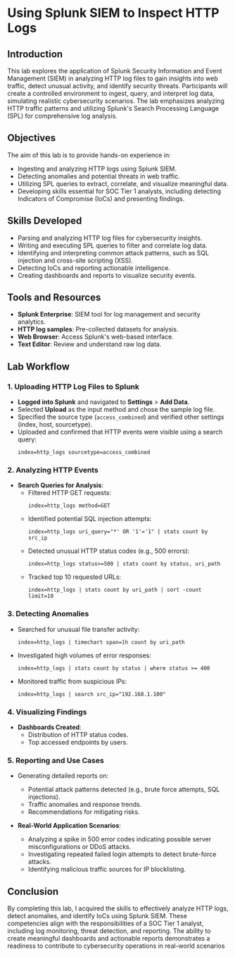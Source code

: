 # Using Splunk SIEM to Inspect HTTP Logs

## Introduction
This lab explores the application of Splunk Security Information and Event Management (SIEM) in analyzing HTTP log files to gain insights into web traffic, detect unusual activity, and identify security threats. Participants will create a controlled environment to ingest, query, and interpret log data, simulating realistic cybersecurity scenarios. The lab emphasizes analyzing HTTP traffic patterns and utilizing Splunk's Search Processing Language (SPL) for comprehensive log analysis.

## Objectives
The aim of this lab is to provide hands-on experience in:
- Ingesting and analyzing HTTP logs using Splunk SIEM.
- Detecting anomalies and potential threats in web traffic.
- Utilizing SPL queries to extract, correlate, and visualize meaningful data.
- Developing skills essential for SOC Tier 1 analysts, including detecting Indicators of Compromise (IoCs) and presenting findings.

## Skills Developed
- Parsing and analyzing HTTP log files for cybersecurity insights.
- Writing and executing SPL queries to filter and correlate log data.
- Identifying and interpreting common attack patterns, such as SQL injection and cross-site scripting (XSS).
- Detecting IoCs and reporting actionable intelligence.
- Creating dashboards and reports to visualize security events.

## Tools and Resources
- **Splunk Enterprise**: SIEM tool for log management and security analytics.
- **HTTP log samples**: Pre-collected datasets for analysis.
- **Web Browser**: Access Splunk's web-based interface.
- **Text Editor**: Review and understand raw log data.

## Lab Workflow

### 1. Uploading HTTP Log Files to Splunk
- **Logged into Splunk** and navigated to **Settings** > **Add Data**.
- Selected **Upload** as the input method and chose the sample log file.
- Specified the source type (`access_combined`) and verified other settings (index, host, sourcetype).
- Uploaded and confirmed that HTTP events were visible using a search query:
    ```spl
    index=http_logs sourcetype=access_combined
    ```

### 2. Analyzing HTTP Events
- **Search Queries for Analysis**:
  - Filtered HTTP GET requests:
    ```spl
    index=http_logs method=GET
    ```
  - Identified potential SQL injection attempts:
    ```spl
    index=http_logs uri_query="*' OR '1'='1" | stats count by src_ip
    ```
  - Detected unusual HTTP status codes (e.g., 500 errors):
    ```spl
    index=http_logs status>=500 | stats count by status, uri_path
    ```
  - Tracked top 10 requested URLs:
    ```spl
    index=http_logs | stats count by uri_path | sort -count limit=10
    ```

### 3. Detecting Anomalies
- Searched for unusual file transfer activity:
  ```spl
  index=http_logs | timechart span=1h count by uri_path
  ```
- Investigated high volumes of error responses:
  ```spl
  index=http_logs | stats count by status | where status >= 400
  ```
- Monitored traffic from suspicious IPs:
  ```spl
  index=http_logs | search src_ip="192.168.1.100"
  ```

### 4. Visualizing Findings
- **Dashboards Created**:
  - Distribution of HTTP status codes.
  - Top accessed endpoints by users.

### 5. Reporting and Use Cases
- Generating detailed reports on:
  - Potential attack patterns detected (e.g., brute force attempts, SQL injections).
  - Traffic anomalies and response trends.
  - Recommendations for mitigating risks.

- **Real-World Application Scenarios**:
  - Analyzing a spike in 500 error codes indicating possible server misconfigurations or DDoS attacks.
  - Investigating repeated failed login attempts to detect brute-force attacks.
  - Identifying malicious traffic sources for IP blocklisting.

## Conclusion
By completing this lab, I acquired the skills to effectively analyze HTTP logs, detect anomalies, and identify IoCs using Splunk SIEM. These competencies align with the responsibilities of a SOC Tier 1 analyst, including log monitoring, threat detection, and reporting. The ability to create meaningful dashboards and actionable reports demonstrates a readiness to contribute to cybersecurity operations in real-world scenarios



